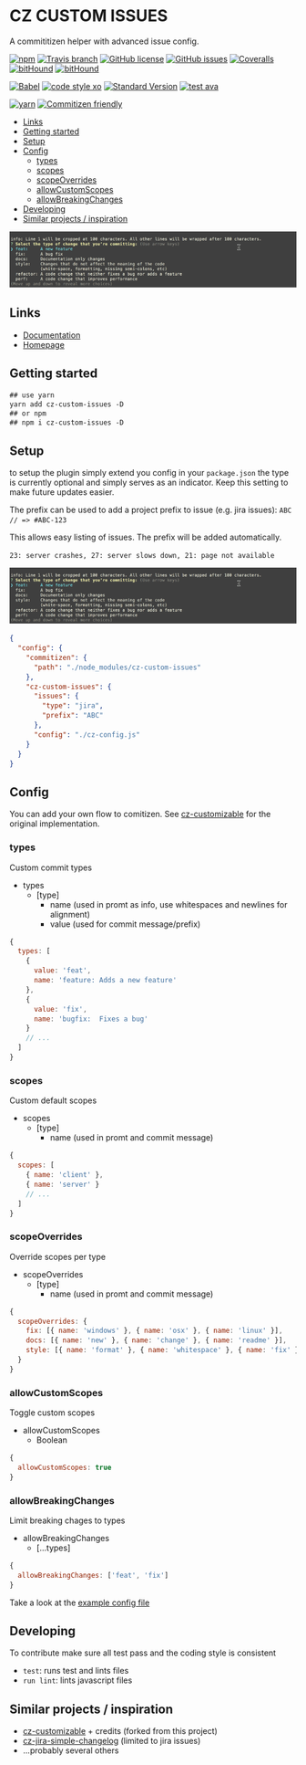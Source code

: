 # CZ CUSTOM ISSUES

A commititizen helper with advanced issue config.

[![npm](https://img.shields.io/npm/v/cz-custom-issues.svg?style=flat-square)](https://www.npmjs.com/package/cz-custom-issues)
[![Travis branch](https://img.shields.io/travis/sinnerschrader/cz-custom-issues/master.svg?style=flat-square)](https://travis-ci.org/sinnerschrader/cz-custom-issues)
[![GitHub license](https://img.shields.io/badge/license-MIT-blue.svg?style=flat-square)](https://raw.githubusercontent.com/sinnerschrader/cz-custom-issues/master/LICENSE)
[![GitHub issues](https://img.shields.io/github/issues/sinnerschrader/cz-custom-issues.svg?style=flat-square)](https://github.com/sinnerschrader/cz-custom-issues/issues)
[![Coveralls](https://img.shields.io/coveralls/sinnerschrader/cz-custom-issues.svg?style=flat-square)](https://coveralls.io/github/sinnerschrader/cz-custom-issues)
[![bitHound](https://img.shields.io/bithound/code/github/sinnerschrader/cz-custom-issues.svg?style=flat-square)](https://www.bithound.io/github/sinnerschrader/cz-custom-issues)
[![bitHound](https://img.shields.io/bithound/devDependencies/github/sinnerschrader/cz-custom-issues.svg?style=flat-square)](https://www.bithound.io/github/sinnerschrader/cz-custom-issues)

[![Babel](https://img.shields.io/badge/babel-stage--2-f5da55.svg?style=flat-square)](http://babeljs.io/docs/plugins/preset-stage-2/)
[![code style xo](https://img.shields.io/badge/code_style-XO-64d8c7.svg?style=flat-square)](https://github.com/sindresorhus/xo)
[![Standard Version](https://img.shields.io/badge/release-standard%20version-44aa44.svg?style=flat-square)](https://github.com/conventional-changelog/standard-version)
[![test ava](https://img.shields.io/badge/test-🚀_AVA-0e1d5c.svg?style=flat-square)](https://github.com/avajs/ava)

[![yarn](https://img.shields.io/badge/yarn-friendly-2c8ebb.svg?style=flat-square)](https://yarnpkg.com/)
[![Commitizen friendly](https://img.shields.io/badge/commitizen-friendly-44aa44.svg?style=flat-square)](http://commitizen.github.io/cz-cli/)

<!-- toc -->

- [Links](#links)
- [Getting started](#getting-started)
- [Setup](#setup)
- [Config](#config)
  * [types](#types)
  * [scopes](#scopes)
  * [scopeOverrides](#scopeoverrides)
  * [allowCustomScopes](#allowcustomscopes)
  * [allowBreakingChanges](#allowbreakingchanges)
- [Developing](#developing)
- [Similar projects / inspiration](#similar-projects--inspiration)

<!-- tocstop -->


![example gif](https://raw.githubusercontent.com/sinnerschrader/cz-custom-issues/master/cz.gif)


## Links
* [Documentation](https://sinnerschrader.github.io/cz-custom-issues/api/)
* [Homepage](https://sinnerschrader.github.io/cz-custom-issues/)

## Getting started

```shell
## use yarn
yarn add cz-custom-issues -D
## or npm
## npm i cz-custom-issues -D
```

## Setup

to setup the plugin simply extend you config in your `package.json`
the type is currently optional and simply serves as an indicator.
Keep this setting to make future updates easier.

The prefix can be used to add a project prefix to issue (e.g. jira issues): `ABC // => #ABC-123`

This allows easy listing of issues. The prefix will be added automatically.

`23: server crashes, 27: server slows down, 21: page not available`

![example gif](https://raw.githubusercontent.com/sinnerschrader/cz-custom-issues/master/cz.gif)

```json
{
  "config": {
    "commitizen": {
      "path": "./node_modules/cz-custom-issues"
    },
    "cz-custom-issues": {
      "issues": {
        "type": "jira",
        "prefix": "ABC"
      },
      "config": "./cz-config.js"
    }
  }
}
```

## Config

You can add your own flow to comitizen. See [cz-customizable](https://github.com/leonardoanalista/cz-customizable) for the original implementation.

### types

Custom commit types

- types
  - [type]
    - name (used in promt as info, use whitespaces and newlines for alignment)
    - value (used for commit message/prefix)

```js
{
  types: [
    {
      value: 'feat',
      name: 'feature: Adds a new feature'
    },
    {
      value: 'fix',
      name: 'bugfix:  Fixes a bug'
    }
    // ...
  ]
}
```

### scopes

Custom default scopes

- scopes
  - [type]
    - name (used in promt and commit message)

```js
{
  scopes: [
    { name: 'client' },
    { name: 'server' }
    // ...
  ]
}
```

### scopeOverrides

Override scopes per type

- scopeOverrides
  - [type]
    - name (used in promt and commit message)

```js
{
  scopeOverrides: {
    fix: [{ name: 'windows' }, { name: 'osx' }, { name: 'linux' }],
    docs: [{ name: 'new' }, { name: 'change' }, { name: 'readme' }],
    style: [{ name: 'format' }, { name: 'whitespace' }, { name: 'fix' }]
  }
}
```

### allowCustomScopes

Toggle custom scopes

- allowCustomScopes
  - Boolean

```js
{
  allowCustomScopes: true
}
```

### allowBreakingChanges

Limit breaking chages to types

- allowBreakingChanges
  - [...types]

```js
{
  allowBreakingChanges: ['feat', 'fix']
}
```

Take a look at the [example config file](https://github.com/sinnerschrader/cz-custom-issues/blob/master/cz-config.example.js)

## Developing

To contribute make sure all test pass and the coding style is consistent

* `test`: runs test and lints files
* `run lint`: lints javascript files

## Similar projects / inspiration

- [cz-customizable](https://github.com/leonardoanalista/cz-customizable) + credits (forked from this project)
- [cz-jira-simple-changelog](https://github.com/jalopez/cz-jira-simple-changelog) (limited to jira issues)
- ...probably several others


